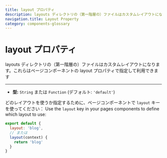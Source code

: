 ```yaml
---
title: layout プロパティ
description: layouts ディレクトリの（第一階層の）ファイルはカスタムレイアウトになります。これらはページコンポーネントの layout プロパティで指定して利用できます
navigation.title: Layout Property
category: components-glossary
---
```

# layout プロパティ

layouts ディレクトリの（第一階層の）ファイルはカスタムレイアウトになります。これらはページコンポーネントの layout プロパティで指定して利用できます

---

- **型:** `String` または `Function` (デフォルト: `'default'`)

どのレイアウトを使うか指定するために、ページコンポーネントで `layout` キーを使ってください：
Use the `layout` key in your pages components to define which layout to use:

```js
export default {
  layout: 'blog',
  // または
  layout(context) {
    return 'blog'
  }
}
```
